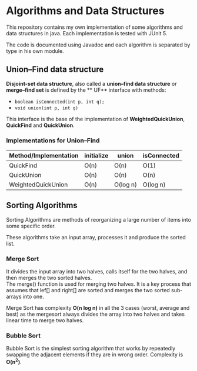 # Algorithms and Data Structures

This repository contains my own implementation of some algorithms and data structures in java. Each implementation is
tested with JUnit 5.

The code is documented using Javadoc and each algorithm is separated by type in his own module.

## Union–Find data structure

**Disjoint-set data structure**, also called a **union–find data structure** or **merge–find set** is defined by the **
UF** interface with methods:

- `boolean isConnected(int p, int q);`
- `void union(int p, int q)`

This interface is the base of the implementation of **WeightedQuickUnion**, **QuickFind** and **QuickUnion**.

### Implementations for Union–Find

| Method/Implementation | initialize | union    | isConnected |
|-----------------------|------------|----------|-------------|
| QuickFind             | O(n)       | O(n)     | O(1)        |
| QuickUnion            | O(n)       | O(n)     | O(n)        |
| WeightedQuickUnion    | O(n)       | O(log n) | O(log n)    |

## Sorting Algorithms
Sorting Algorithms are methods of reorganizing a large number of items into some specific order.

These algorithms take an input array, processes it and produce the sorted list.

### Merge Sort
It divides the input array into two halves, calls itself for the two halves, and then merges the two sorted halves.\
The merge() function is used for merging two halves. It is a key process that assumes that lef[] and right[] are sorted 
and merges the two sorted sub-arrays into one. 

Merge Sort has complexity **O(n log n)** in all the 3 cases (worst, average and best) 
as the mergesort always divides the array into two halves and takes linear time to merge two halves.

### Bubble Sort
Bubble Sort is the simplest sorting algorithm that works by repeatedly swapping the adjacent elements if they are in 
wrong order. Complexity is **O(n<sup>2</sup>)**.